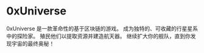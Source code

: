 # 0xUniverse

0xUniverse 是一款革命性的基于区块链的游戏。 成为独特的、可收藏的行星星系中的探险家。 殖民他们以提取资源并建造航天器。 继续扩大你的舰队，直到你发现宇宙的最终奥秘！
